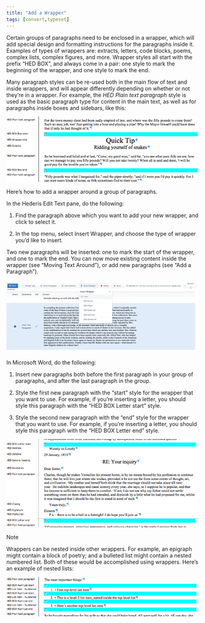 ```yaml
---
title: "Add a Wrapper"
tags: [convert,typeset]
---
```

 
<html><body><section data-type="chapter" class="hsecchapter" data-hederis-type="hsecchapter" id="add-a-wrapper" data-pi-attrs="id: add-a-wrapper; data-tags: convert,typeset;" role="doc-chapter" data-tags="convert,typeset" data-author-name=" " data-book-title=" " title="Add a Wrapper"><p class="hblkp" data-hederis-type="hblkp" id="pBOCMyLOz">Certain groups of paragraphs need to be enclosed in a wrapper, which will add special design and formatting instructions for the paragraphs inside it. Examples of types of wrappers are: extracts, letters, code blocks, poems, complex lists, complex figures, and more. Wrapper styles all start with the prefix &#8220;HED BOX&#8221;, and always come in a pair: one style to mark the beginning of the wrapper, and one style to mark the end.</p><p class="hblkp" data-hederis-type="hblkp" id="p67CoOwEu">Many paragraph styles can be re-used both in the main flow of text and inside wrappers, and will appear differently depending on whether or not they&#8217;re in a wrapper. For example, the <em data-hederis-type="hspanem" id="pSA71LIHr">HED Plain text paragraph</em> style is used as the basic paragraph type for content in the main text, as well as for paragraphs inside boxes and sidebars, like this:</p><img data-hederis-type="hblkimg" class="hblkimg" id="pZmLDl8ar" src="/images/wrapper1.png" data-img-src="/images/wrapper1.png"/><p class="hblkp" data-hederis-type="hblkp" id="pPjswwJjZ">Here&#8217;s how to add a wrapper around a group of paragraphs.</p><p class="hblkp" data-hederis-type="hblkp" id="pdrsC5XcS">In the Hederis Edit Text pane, do the following:</p><ol class="hwprnumlist" data-hederis-type="hwprnumlist" id="pxGGDlBGA"><li class="hblkoli" data-hederis-type="hblkoli" id="li7knS2t7J"><p class="hblkoli" data-hederis-type="hblklip" id="paQLnywck">Find the paragraph above which you want to add your new wrapper, and click to select it.</p></li><li class="hblkoli" data-hederis-type="hblkoli" id="liAdgWy9wu"><p class="hblkoli" data-hederis-type="hblklip" id="pCKk1HLwd">In the top menu, select Insert Wrapper, and choose the type of wrapper you&#8217;d like to insert.</p></li></ol><p class="hblkp" data-hederis-type="hblkp" id="pFL6JaYgd">Two new paragraphs will be inserted: one to mark the start of the wrapper, and one to mark the end. You can now move existing content inside the wrapper (see &#8220;Moving Text Around&#8221;), or add new paragraphs (see &#8220;Add a Paragraph&#8221;).</p><img data-hederis-type="hblkimg" class="hblkimg" id="pjr7EB26C" src="/images/wrapper2.png" data-img-src="/images/wrapper2.png"/><p class="hblkp" data-hederis-type="hblkp" id="pMuU4x9bA">In Microsoft Word, do the following:</p><ol class="hwprnumlist" data-hederis-type="hwprnumlist" id="pBqQRh0oR"><li class="hblkoli" data-hederis-type="hblkoli" id="liBzmLFz6n"><p class="hblkoli" data-hederis-type="hblklip" id="pc0MsYjK0">Insert new paragraphs both before the first paragraph in your group of paragraphs, and after the last paragraph in the group.</p></li><li class="hblkoli" data-hederis-type="hblkoli" id="lisYVOKqTp"><p class="hblkoli" data-hederis-type="hblklip" id="pcCmQ9fc1">Style the first new paragraph with the &#8220;start&#8221; style for the wrapper that you want to use. For example, if you&#8217;re inserting a letter, you should style this paragraph with the &#8220;HED BOX Letter start&#8221; style.</p></li><li class="hblkoli" data-hederis-type="hblkoli" id="liq57v3xSe"><p class="hblkoli" data-hederis-type="hblklip" id="ptqaSNnve">Style the second new paragraph with the &#8220;end&#8221; style for the wrapper that you want to use. For example, if you&#8217;re inserting a letter, you should style this paragraph with the &#8220;HED BOX Letter end&#8221; style.</p></li></ol><img data-hederis-type="hblkimg" class="hblkimg" id="pQaQ7omzG" src="/images/letter1.png" data-img-src="/images/letter1.png"/><aside class="hwprbox box" data-hederis-type="hwprbox" id="ptTDt84R4" data-type="sidebar"><p class="hblktype" data-hederis-type="hblktype" id="pqMKyFMHa">Note</p><p class="hblkp" data-hederis-type="hblkp" id="p9BlUaA6n">Wrappers can be nested inside other wrappers. For example, an epigraph might contain a block of poetry; and a bulleted list might contain a nested numbered list. Both of these would be accomplished using wrappers. Here&#8217;s an example of nested lists:</p></aside><img data-hederis-type="hblkimg" class="hblkimg" id="pcccapILx" src="/images/list1.png" data-img-src="/images/list1.png"/></section></body></html>
